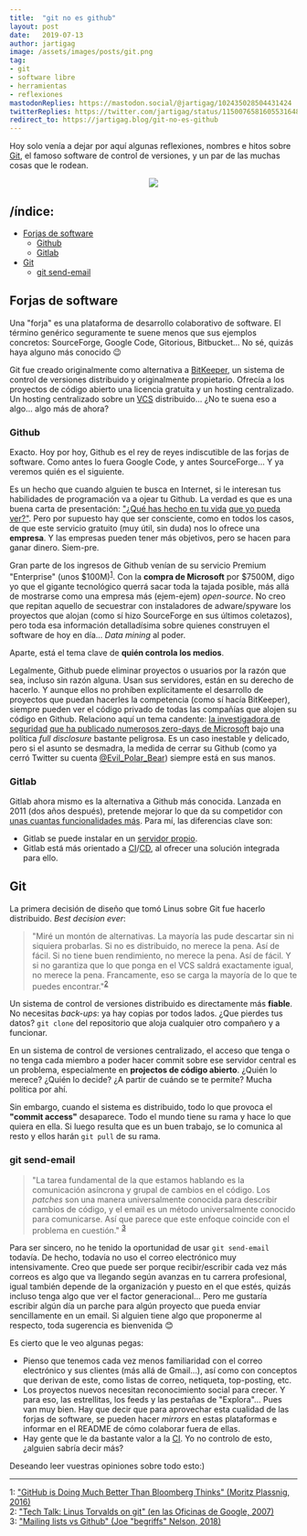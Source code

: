 ```yaml
---
title:  "git no es github"
layout: post
date:   2019-07-13
author: jartigag
image: /assets/images/posts/git.png
tag:
- git
- software libre
- herramientas
- reflexiones
mastodonReplies: https://mastodon.social/@jartigag/102435028504431424
twitterReplies: https://twitter.com/jartigag/status/1150076581605531648
redirect_to: https://jartigag.blog/git-no-es-github
---
```


Hoy solo venía a dejar por aquí algunas reflexiones, nombres e hitos sobre [Git](https://git-scm.com/book/en/v2), el famoso software de control de
versiones, y un par de las muchas cosas que le rodean.

<p align="center">
<img src="{{site.baseurl}}/assets/images/posts/git.png">
</p>

## /índice:

- [Forjas de software](#forjas-de-software)
	- [Github](#github)
    - [Gitlab](#gitlab)
- [Git](#git)
	- [git send-email](#git-send-email)

## Forjas de software

Una "forja" es una plataforma de desarrollo colaborativo de software. El término genérico seguramente te suene menos que sus ejemplos concretos:
SourceForge, Google Code, Gitorious, Bitbucket... No sé, quizás haya alguno más conocido 😉

Git fue creado originalmente como alternativa a [BitKeeper](https://en.wikipedia.org/wiki/BitKeeper), un sistema de control de versiones distribuido
y originalmente propietario. Ofrecía a los proyectos de código abierto una licencia gratuita y un hosting centralizado. Un hosting centralizado sobre
un [VCS](https://en.wikipedia.org/wiki/Version_control_system) distribuido... ¿No te suena eso a algo... algo más de ahora?

### Github

Exacto. Hoy por hoy, Github es el rey de reyes indiscutible de las forjas de software. Como antes lo fuera Google Code, y antes SourceForge... Y ya
veremos quién es el siguiente.

Es un hecho que cuando alguien te busca en Internet, si le interesan tus habilidades de programación va a ojear tu Github. La verdad es que es una
buena carta de presentación: ["¿Qué has hecho en tu vida](https://www.elladodelmal.com/2015/08/ponte-trabajar-desde-ya-si-no-tienes.html) [que yo
pueda ver?"](https://www.elladodelmal.com/2014/05/suspende-como-un-ingeniero-o-atente-las.html). Pero por supuesto hay que ser consciente, como en
todos los casos, de que este servicio gratuito (muy útil, sin duda) nos lo ofrece una **empresa**. Y las empresas pueden tener más objetivos, pero se
hacen para ganar dinero. Siem-pre.

Gran parte de los ingresos de Github venían de su servicio Premium "Enterprise" (unos
$100M)<sup>[1](#github-is-doing-much-better-than-bloomberg-thinks)</sup>. Con la **compra de Microsoft** por $7500M, digo yo que el gigante
tecnológico querrá sacar toda la tajada posible, más allá de mostrarse como una empresa más (ejem-ejem) *open-source*. No creo que repitan aquello de
secuestrar con instaladores de adware/spyware los proyectos que alojan (como sí hizo SourceForge en sus últimos coletazos), pero toda esa información
detalladísima sobre quienes construyen el software de hoy en día... *Data mining* al poder.

Aparte, está el tema clave de **quién controla los medios**.

Legalmente, Github puede eliminar proyectos o usuarios por la razón que sea, incluso sin razón alguna. Usan sus servidores, están en su derecho de
hacerlo. Y aunque ellos no prohíben explícitamente el desarrollo de proyectos que puedan hacerles la competencia (como sí hacía BitKeeper), siempre
pueden ver el código privado de todas las compañías que alojen su código en Github. Relaciono aquí un tema candente: [la investigadora de
seguridad](https://github.com/SandboxEscaper) [que ha publicado numerosos zero-days de
Microsoft](https://sandboxescaper.blogspot.com/p/disclosures_8.html) bajo una política *full disclosure* bastante peligrosa. Es un caso inestable y
delicado, pero si el asunto se desmadra, la medida de cerrar su Github (como ya cerró Twitter su cuenta
[@Evil_Polar_Bear](https://twitter.com/Evil_Polar_Bear)) siempre está en sus manos.

### Gitlab

Gitlab ahora mismo es la alternativa a Github más conocida. Lanzada en 2011 (dos años después), pretende mejorar lo que da su competidor con [unas
cuantas funcionalidades más](https://about.gitlab.com/devops-tools/github-vs-gitlab.html). Para mí, las diferencias clave son:
- Gitlab se puede instalar en un [servidor propio](https://about.gitlab.com/install/).
- Gitlab está más orientado a [CI](https://en.wikipedia.org/wiki/Continuous_integration)/[CD](https://en.wikipedia.org/wiki/Continuous_delivery), al
  ofrecer una solución integrada para ello.

## Git

La primera decisión de diseño que tomó Linus sobre Git fue hacerlo distribuido. *Best decision ever*:

> "Miré un montón de alternativas. La mayoría las pude descartar sin ni siquiera probarlas. Si no es distribuido, no merece la pena. Así de fácil. Si
> no tiene buen rendimiento, no merece la pena. Así de fácil. Y si no garantiza que lo que ponga en el VCS saldrá exactamente igual, no merece la
> pena. Francamente, eso se carga la mayoría de lo que te puedes encontrar."<sup>[2](#linus-on-git)</sup>

Un sistema de control de versiones distribuido es directamente más **fiable**. No necesitas *back-ups*: ya hay copias por todos lados. ¿Que pierdes
tus datos? `git clone` del repositorio que aloja cualquier otro compañero y a funcionar.

En un sistema de control de versiones centralizado, el acceso que tenga o no tenga cada miembro a poder hacer commit sobre ese servidor central es un
problema, especialmente en **projectos de código abierto**. ¿Quién lo merece? ¿Quién lo decide? ¿A partir de cuándo se te permite? Mucha política por
ahí.

Sin embargo, cuando el sistema es distribuido, todo lo que provoca el **"commit access"** desaparece. Todo el mundo tiene su rama y hace lo que
quiera en ella. Si luego resulta que es un buen trabajo, se lo comunica al resto y ellos harán `git pull` de su rama.

### git send-email

> "La tarea fundamental de la que estamos hablando es la comunicación asíncrona y grupal de cambios en el código. Los *patches* son una manera
> universalmente conocida para describir cambios de código, y el email es un método universalmente conocido para comunicarse. Así que parece que este
> enfoque coincide con el problema en cuestión." <sup>[3](#mailing-lists-vs-github)</sup>

Para ser sincero, no he tenido la oportunidad de usar `git send-email` todavía. De hecho, todavía no uso el correo electrónico muy intensivamente.
Creo que puede ser porque recibir/escribir cada vez más correos es algo que va llegando según avanzas en tu carrera profesional, igual también
depende de la organización y puesto en el que estés, quizás incluso tenga algo que ver el factor generacional... Pero me gustaría escribir algún día
un parche para algún proyecto que pueda enviar sencillamente en un email. Si alguien tiene algo que proponerme al respecto, toda sugerencia es
bienvenida 😊

Es cierto que le veo algunas pegas:
- Pienso que tenemos cada vez menos familiaridad con el correo electrónico y sus clientes (más allá de Gmail...), así como con conceptos que derivan
  de este, como listas de correo, netiqueta, top-posting, etc.
- Los proyectos nuevos necesitan reconocimiento social para crecer. Y para eso, las estrellitas, los feeds y las pestañas de "Explora"... Pues van
  muy bien. Hay que decir que para aprovechar esta cualidad de las forjas de software, se pueden hacer *mirrors* en estas plataformas e informar en
  el README de cómo colaborar fuera de ellas.
- Hay gente que le da bastante valor a la [CI](https://es.wikipedia.org/wiki/Integraci%C3%B3n_continua). Yo no controlo de esto, ¿alguien sabría
  decir más?

Deseando leer vuestras opiniones sobre todo esto:)

---

<a name="github-is-doing-much-better-than-bloomberg-thinks">1</a>: ["GitHub is Doing Much Better Than Bloomberg Thinks" (Moritz Plassnig,
2016)](https://medium.com/@moritzplassnig/github-is-doing-much-better-than-bloomberg-thinks-here-is-why-a4580b249044)  
<a name="linus-on-git">2</a>: ["Tech Talk: Linus Torvalds on git" (en las Oficinas de Google, 2007)](https://youtu.be/4XpnKHJAok8?t=625)  
<a name="mailing-lists-vs-github">3</a>: ["Mailing lists vs Github" (Joe "begriffs" Nelson,
2018)](https://begriffs.com/posts/2018-06-05-mailing-list-vs-github.html)

